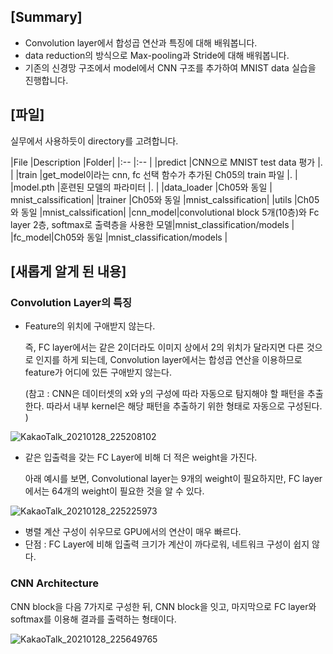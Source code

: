 ## [Summary]

- Convolution layer에서 합성곱 연산과 특징에 대해 배워봅니다.
- data reduction의 방식으로 Max-pooling과 Stride에 대해 배워봅니다.
- 기존의 신경망 구조에서 model에서 CNN 구조를 추가하여 MNIST data 실습을 진행합니다.

## [파일]

실무에서 사용하듯이 directory를 고려합니다.

|File |Description |Folder|
|:-- |:-- |
|predict |CNN으로 MNIST test data 평가 |. |
|train |get_model이라는 cnn, fc 선택 함수가 추가된 Ch05의 train 파일 |. |
|model.pth |훈련된 모델의 파라미터 |. |
|data_loader |Ch05와 동일 | mnist_calssification|
|trainer |Ch05와 동일 |mnist_calssification|
|utils |Ch05와 동일 |mnist_calssification|
|cnn_model|convolutional block 5개(10층)와 Fc layer 2층, softmax로 출력층을 사용한 모델|mnist_classification/models |
|fc_model|Ch05와 동일 |mnist_classification/models | 

## [새롭게 알게 된 내용]

### Convolution Layer의 특징

- Feature의 위치에 구애받지 않는다.

    즉, FC layer에서는 같은 2이더라도 이미지 상에서 2의 위치가 달라지면 다른 것으로 인지를 하게 되는데, Convolution layer에서는 합성곱 연산을 이용하므로 feature가 어디에 있든 구애받지 않는다.

    (참고 : CNN은 데이터셋의 x와 y의 구성에 따라 자동으로 탐지해야 할 패턴을 추출한다. 따라서 내부 kernel은 해당 패턴을 추출하기 위한 형태로 자동으로 구성된다. )

![KakaoTalk_20210128_225208102](https://user-images.githubusercontent.com/55529617/106149688-e6926880-61bd-11eb-879e-7cd03028fa53.jpg)

- 같은 입출력을 갖는 FC Layer에 비해 더 적은 weight을 가진다.

    아래 예시를 보면, Convolutional layer는 9개의 weight이 필요하지만, FC layer에서는 64개의 weight이 필요한 것을 알 수 있다.

![KakaoTalk_20210128_225225973](https://user-images.githubusercontent.com/55529617/106149694-e7c39580-61bd-11eb-8808-ecf29f728550.jpg)

- 병렬 계산 구성이 쉬우므로 GPU에서의 연산이 매우 빠르다.
- 단점 : FC Layer에 비해 입출력 크기가 계산이 까다로워, 네트워크 구성이 쉽지 않다.

### CNN Architecture

CNN block을 다음 7가지로 구성한 뒤, CNN block을 잇고, 마지막으로 FC layer와 softmax를 이용해 결과를 출력하는 형태이다.

![KakaoTalk_20210128_225649765](https://user-images.githubusercontent.com/55529617/106149697-e7c39580-61bd-11eb-8bab-e7fdd9f2b565.jpg)

